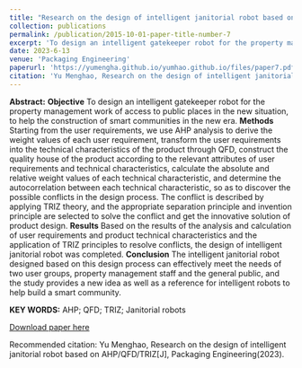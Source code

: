 ```yaml
---
title: "Research on the design of intelligent janitorial robot based on AHP/QFD/TRIZ"
collection: publications
permalink: /publication/2015-10-01-paper-title-number-7
excerpt: 'To design an intelligent gatekeeper robot for the property management work of access to public places in the new situation, to help the construction of smart communities in the new era.'
date: 2023-6-13
venue: 'Packaging Engineering'
paperurl: 'https://yumengha.github.io/yumhao.github.io/files/paper7.pdf'
citation: 'Yu Menghao, Research on the design of intelligent janitorial robot based on AHP/QFD/TRIZ[J], Packaging Engineering(2023).'
---
```

**Abstract:** **Objective** To design an intelligent gatekeeper robot for the property management work of access to public places in the new situation, to help the construction of smart communities in the new era.
**Methods** Starting from the user requirements, we use AHP analysis to derive the weight values of each 
user requirement, transform the user requirements into the technical characteristics of the product through 
QFD, construct the quality house of the product according to the relevant attributes of user requirements 
and technical characteristics, calculate the absolute and relative weight values of each technical characteristic, and determine the autocorrelation between each technical characteristic, so as to discover the 
possible conflicts in the design process. The conflict is described by applying TRIZ theory, and the appropriate separation principle and invention principle are selected to solve the conflict and get the innovative solution of product design. **Results** Based on the results of the analysis and calculation of user requirements and product technical characteristics and the application of TRIZ principles to resolve conflicts, the design of intelligent janitorial robot was completed. **Conclusion** The intelligent janitorial robot 
designed based on this design process can effectively meet the needs of two user groups, property management staff and the general public, and the study provides a new idea as well as a reference for intelligent robots to help build a smart community.

**KEY WORDS:** AHP; QFD; TRIZ; Janitorial robots


[Download paper here](https://yumengha.github.io/yumhao.github.io/files/paper7.pdf)

Recommended citation: Yu Menghao, Research on the design of intelligent janitorial robot based on AHP/QFD/TRIZ[J], Packaging Engineering(2023).
